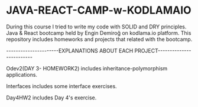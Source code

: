 # JAVA-REACT-CAMP-w-KODLAMAIO

 During this course I tried to write my code with SOLID and DRY principles.
 Java & React bootcamp held by Engin Demiroğ on kodlama.io platform. This repository includes homeworks and projects that related with the bootcamp.
 
 ----------------------EXPLANATIONS ABOUT EACH PROJECT-------------------------
 
 Odev2(DAY 3- HOMEWORK2) includes inheritance-polymorphism applications.
 
 Interfaces includes some interface exercises.
 
 Day4HW2 includes Day 4's exercise.
